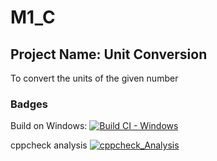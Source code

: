 # M1_C
## Project Name: Unit Conversion

To convert the units of the given number
  

### Badges
Build on Windows:
[![Build CI - Windows](https://github.com/satyajyothika/M1_C/actions/workflows/c-cpp.yml/badge.svg)](https://github.com/satyajyothika/M1_C/actions/workflows/c-cpp.yml)

cppcheck analysis
[![cppcheck_Analysis](https://github.com/satyajyothika/M1_C/actions/workflows/analysis.yml/badge.svg)](https://github.com/satyajyothika/M1_C/actions/workflows/analysis.yml)
